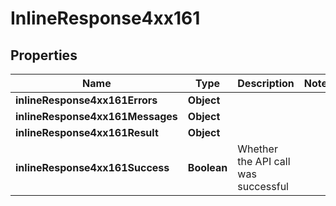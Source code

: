 # InlineResponse4xx161

## Properties
Name | Type | Description | Notes
------------ | ------------- | ------------- | -------------
**inlineResponse4xx161Errors** | **Object** |  | 
**inlineResponse4xx161Messages** | **Object** |  | 
**inlineResponse4xx161Result** | **Object** |  | 
**inlineResponse4xx161Success** | **Boolean** | Whether the API call was successful | 
